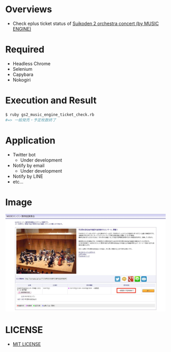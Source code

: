 # Overviews
- Check eplus ticket status of [Suikoden 2 orchestra concert (by MUSIC ENGINE)](http://musicengine-info.net/live2018)
 
# Required
- Headless Chrome
- Selenium
- Capybara
- Nokogiri

# Execution and Result
```bash
$ ruby gs2_music_engine_ticket_check.rb
#=> 一般発売・予定枚数終了
```

# Application
- Twitter bot
    - Under development
- Notify by email
    - Under development
- Notify by LINE
- etc...

# Image
![scarping_image](scraping_image.jpg)

# LICENSE
- [MIT LICENSE](LICENSE)

